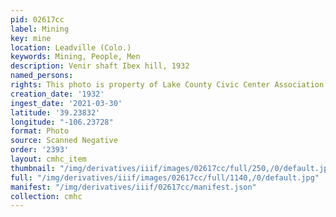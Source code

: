 ```yaml
---
pid: 02617cc
label: Mining
key: mine
location: Leadville (Colo.)
keywords: Mining, People, Men
description: Venir shaft Ibex hill, 1932
named_persons: 
rights: This photo is property of Lake County Civic Center Association.
creation_date: '1932'
ingest_date: '2021-03-30'
latitude: '39.23832'
longitude: "-106.23728"
format: Photo
source: Scanned Negative
order: '2393'
layout: cmhc_item
thumbnail: "/img/derivatives/iiif/images/02617cc/full/250,/0/default.jpg"
full: "/img/derivatives/iiif/images/02617cc/full/1140,/0/default.jpg"
manifest: "/img/derivatives/iiif/02617cc/manifest.json"
collection: cmhc
---
```

